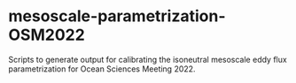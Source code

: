 # mesoscale-parametrization-OSM2022
Scripts to generate output for calibrating the isoneutral mesoscale eddy flux parametrization for Ocean Sciences Meeting 2022.
